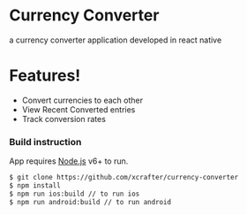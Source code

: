 # Currency Converter
a currency converter application developed in react native

# Features!

  - Convert currencies to each other
  - View Recent Converted entries
  - Track conversion rates
 


### Build instruction

App requires [Node.js](https://nodejs.org/) v6+ to run.



```sh
$ git clone https://github.com/xcrafter/currency-converter
$ npm install 
$ npm run ios:build // to run ios
$ npm run android:build // to run android
```




